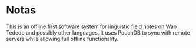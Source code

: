 # Notas

This is an offline first software system for linguistic field notes on
Wao Tededo and possibly other languages. It uses PouchDB to sync with
remote servers while allowing full offline functionality.
